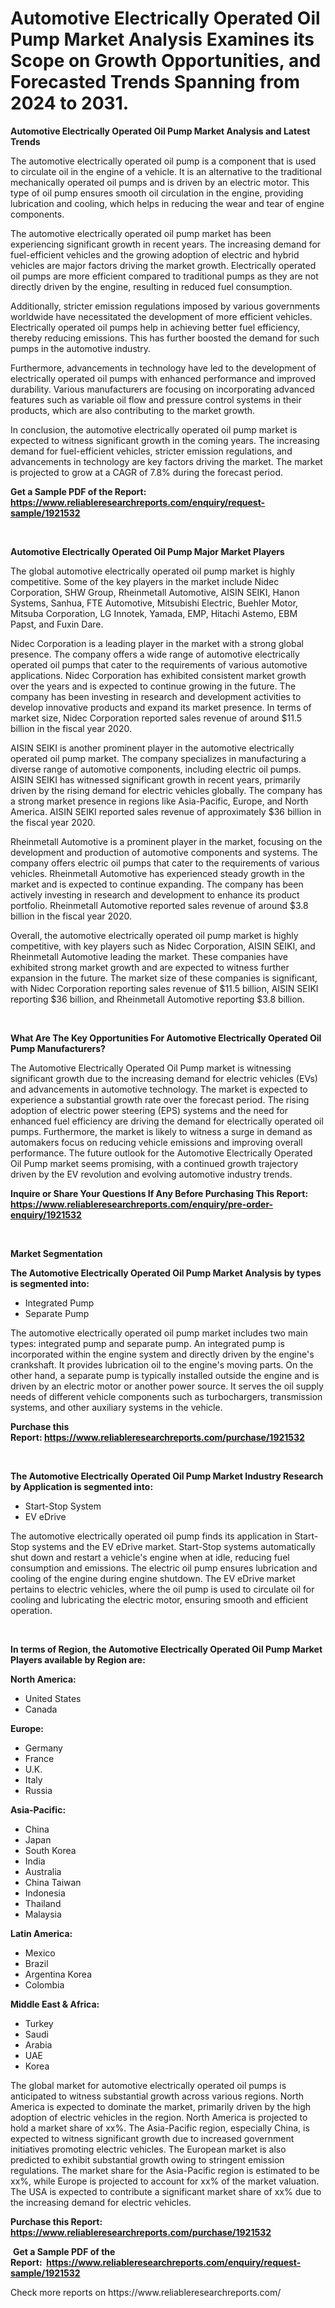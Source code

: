<p><h1>Automotive Electrically Operated Oil Pump Market Analysis Examines its Scope on Growth Opportunities, and Forecasted Trends Spanning from 2024 to 2031.</h1></p><p><strong>Automotive Electrically Operated Oil Pump Market Analysis and Latest Trends</strong></p>
<p><p>The automotive electrically operated oil pump is a component that is used to circulate oil in the engine of a vehicle. It is an alternative to the traditional mechanically operated oil pumps and is driven by an electric motor. This type of oil pump ensures smooth oil circulation in the engine, providing lubrication and cooling, which helps in reducing the wear and tear of engine components.</p><p>The automotive electrically operated oil pump market has been experiencing significant growth in recent years. The increasing demand for fuel-efficient vehicles and the growing adoption of electric and hybrid vehicles are major factors driving the market growth. Electrically operated oil pumps are more efficient compared to traditional pumps as they are not directly driven by the engine, resulting in reduced fuel consumption.</p><p>Additionally, stricter emission regulations imposed by various governments worldwide have necessitated the development of more efficient vehicles. Electrically operated oil pumps help in achieving better fuel efficiency, thereby reducing emissions. This has further boosted the demand for such pumps in the automotive industry.</p><p>Furthermore, advancements in technology have led to the development of electrically operated oil pumps with enhanced performance and improved durability. Various manufacturers are focusing on incorporating advanced features such as variable oil flow and pressure control systems in their products, which are also contributing to the market growth.</p><p>In conclusion, the automotive electrically operated oil pump market is expected to witness significant growth in the coming years. The increasing demand for fuel-efficient vehicles, stricter emission regulations, and advancements in technology are key factors driving the market. The market is projected to grow at a CAGR of 7.8% during the forecast period.</p></p>
<p><strong>Get a Sample PDF of the Report:&nbsp; <a href="https://www.reliableresearchreports.com/enquiry/request-sample/1921532">https://www.reliableresearchreports.com/enquiry/request-sample/1921532</a></strong></p>
<p>&nbsp;</p>
<p><strong>Automotive Electrically Operated Oil Pump Major Market Players</strong></p>
<p><p>The global automotive electrically operated oil pump market is highly competitive. Some of the key players in the market include Nidec Corporation, SHW Group, Rheinmetall Automotive, AISIN SEIKI, Hanon Systems, Sanhua, FTE Automotive, Mitsubishi Electric, Buehler Motor, Mitsuba Corporation, LG Innotek, Yamada, EMP, Hitachi Astemo, EBM Papst, and Fuxin Dare.</p><p>Nidec Corporation is a leading player in the market with a strong global presence. The company offers a wide range of automotive electrically operated oil pumps that cater to the requirements of various automotive applications. Nidec Corporation has exhibited consistent market growth over the years and is expected to continue growing in the future. The company has been investing in research and development activities to develop innovative products and expand its market presence. In terms of market size, Nidec Corporation reported sales revenue of around $11.5 billion in the fiscal year 2020.</p><p>AISIN SEIKI is another prominent player in the automotive electrically operated oil pump market. The company specializes in manufacturing a diverse range of automotive components, including electric oil pumps. AISIN SEIKI has witnessed significant growth in recent years, primarily driven by the rising demand for electric vehicles globally. The company has a strong market presence in regions like Asia-Pacific, Europe, and North America. AISIN SEIKI reported sales revenue of approximately $36 billion in the fiscal year 2020.</p><p>Rheinmetall Automotive is a prominent player in the market, focusing on the development and production of automotive components and systems. The company offers electric oil pumps that cater to the requirements of various vehicles. Rheinmetall Automotive has experienced steady growth in the market and is expected to continue expanding. The company has been actively investing in research and development to enhance its product portfolio. Rheinmetall Automotive reported sales revenue of around $3.8 billion in the fiscal year 2020.</p><p>Overall, the automotive electrically operated oil pump market is highly competitive, with key players such as Nidec Corporation, AISIN SEIKI, and Rheinmetall Automotive leading the market. These companies have exhibited strong market growth and are expected to witness further expansion in the future. The market size of these companies is significant, with Nidec Corporation reporting sales revenue of $11.5 billion, AISIN SEIKI reporting $36 billion, and Rheinmetall Automotive reporting $3.8 billion.</p></p>
<p>&nbsp;</p>
<p><strong>What Are The Key Opportunities For Automotive Electrically Operated Oil Pump Manufacturers?</strong></p>
<p><p>The Automotive Electrically Operated Oil Pump market is witnessing significant growth due to the increasing demand for electric vehicles (EVs) and advancements in automotive technology. The market is expected to experience a substantial growth rate over the forecast period. The rising adoption of electric power steering (EPS) systems and the need for enhanced fuel efficiency are driving the demand for electrically operated oil pumps. Furthermore, the market is likely to witness a surge in demand as automakers focus on reducing vehicle emissions and improving overall performance. The future outlook for the Automotive Electrically Operated Oil Pump market seems promising, with a continued growth trajectory driven by the EV revolution and evolving automotive industry trends.</p></p>
<p><strong>Inquire or Share Your Questions If Any Before Purchasing This Report: <a href="https://www.reliableresearchreports.com/enquiry/pre-order-enquiry/1921532">https://www.reliableresearchreports.com/enquiry/pre-order-enquiry/1921532</a></strong></p>
<p>&nbsp;</p>
<p><strong>Market Segmentation</strong></p>
<p><strong>The Automotive Electrically Operated Oil Pump Market Analysis by types is segmented into:</strong></p>
<p><ul><li>Integrated Pump</li><li>Separate Pump</li></ul></p>
<p><p>The automotive electrically operated oil pump market includes two main types: integrated pump and separate pump. An integrated pump is incorporated within the engine system and directly driven by the engine's crankshaft. It provides lubrication oil to the engine's moving parts. On the other hand, a separate pump is typically installed outside the engine and is driven by an electric motor or another power source. It serves the oil supply needs of different vehicle components such as turbochargers, transmission systems, and other auxiliary systems in the vehicle.</p></p>
<p><strong>Purchase this Report:&nbsp;<a href="https://www.reliableresearchreports.com/purchase/1921532">https://www.reliableresearchreports.com/purchase/1921532</a></strong></p>
<p>&nbsp;</p>
<p><strong>The Automotive Electrically Operated Oil Pump Market Industry Research by Application is segmented into:</strong></p>
<p><ul><li>Start-Stop System</li><li>EV eDrive</li></ul></p>
<p><p>The automotive electrically operated oil pump finds its application in Start-Stop systems and the EV eDrive market. Start-Stop systems automatically shut down and restart a vehicle's engine when at idle, reducing fuel consumption and emissions. The electric oil pump ensures lubrication and cooling of the engine during engine shutdown. The EV eDrive market pertains to electric vehicles, where the oil pump is used to circulate oil for cooling and lubricating the electric motor, ensuring smooth and efficient operation.</p></p>
<p>&nbsp;</p>
<p><strong>In terms of Region, the Automotive Electrically Operated Oil Pump Market Players available by Region are:</strong></p>
<p>
    <p> <strong> North America: </strong>
        <ul>
            <li>United States</li>
            <li>Canada</li>
        </ul>
        </p> 
    <p> <strong> Europe: </strong>
        <ul>
            <li>Germany</li>
            <li>France</li>
            <li>U.K.</li>
            <li>Italy</li>
            <li>Russia</li>
        </ul>
        </p> 
    <p> <strong> Asia-Pacific: </strong>
        <ul>
            <li>China</li>
            <li>Japan</li>
            <li>South Korea</li>
            <li>India</li>
            <li>Australia</li>
            <li>China Taiwan</li>
            <li>Indonesia</li>
            <li>Thailand</li>
            <li>Malaysia</li>
        </ul>
        </p> 
    <p> <strong> Latin America: </strong>
        <ul>
            <li>Mexico</li>
            <li>Brazil</li>
            <li>Argentina Korea</li>
            <li>Colombia</li>
        </ul>
        </p> 
    <p> <strong> Middle East & Africa: </strong>
        <ul>
            <li>Turkey</li>
            <li>Saudi</li>
            <li>Arabia</li>
            <li>UAE</li>
            <li>Korea</li>
        </ul>
    </p>
    </p>
<p><p>The global market for automotive electrically operated oil pumps is anticipated to witness substantial growth across various regions. North America is expected to dominate the market, primarily driven by the high adoption of electric vehicles in the region. North America is projected to hold a market share of xx%. The Asia-Pacific region, especially China, is expected to witness significant growth due to increased government initiatives promoting electric vehicles. The European market is also predicted to exhibit substantial growth owing to stringent emission regulations. The market share for the Asia-Pacific region is estimated to be xx%, while Europe is projected to account for xx% of the market valuation. The USA is expected to contribute a significant market share of xx% due to the increasing demand for electric vehicles.</p></p>
<p><strong>Purchase this Report: <a href="https://www.reliableresearchreports.com/purchase/1921532">https://www.reliableresearchreports.com/purchase/1921532</a></strong></p>
<p>&nbsp;<strong>Get a Sample PDF of the Report:&nbsp;&nbsp;<a href="https://www.reliableresearchreports.com/enquiry/request-sample/1921532">https://www.reliableresearchreports.com/enquiry/request-sample/1921532</a></strong></p>
<p><strong></strong></p>
<p>Check more reports on https://www.reliableresearchreports.com/</p>